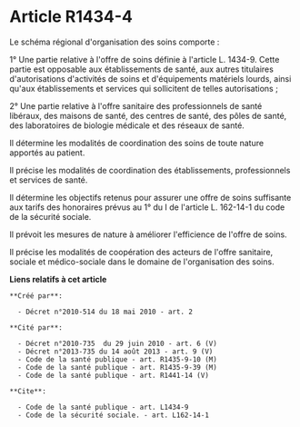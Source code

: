 # Article R1434-4

Le schéma régional d'organisation des soins comporte : 

1° Une partie relative à l'offre de soins définie à l'article L. 1434-9. Cette partie est opposable aux établissements de
santé, aux autres titulaires d'autorisations d'activités de soins et d'équipements matériels lourds, ainsi qu'aux
établissements et services qui sollicitent de telles autorisations ; 

2° Une partie relative à l'offre sanitaire des professionnels de santé libéraux, des maisons de santé, des centres de santé,
des pôles de santé, des laboratoires de biologie médicale et des réseaux de santé. 

Il détermine les modalités de coordination des soins de toute nature apportés au patient. 

Il précise les modalités de coordination des établissements, professionnels et services de santé. 

Il détermine les objectifs retenus pour assurer une offre de soins suffisante aux tarifs des honoraires prévus au 1° du I de
l'article L. 162-14-1 du code de la sécurité sociale. 

Il prévoit les mesures de nature à améliorer l'efficience de l'offre de soins. 

Il précise les modalités de coopération des acteurs de l'offre sanitaire, sociale et médico-sociale dans le domaine de
l'organisation des soins.

**Liens relatifs à cet article**

	**Créé par**:

	  - Décret n°2010-514 du 18 mai 2010 - art. 2

	**Cité par**:

	  - Décret n°2010-735  du 29 juin 2010 - art. 6 (V)
	  - Décret n°2013-735 du 14 août 2013 - art. 9 (V)
	  - Code de la santé publique - art. R1435-9-10 (M)
	  - Code de la santé publique - art. R1435-9-39 (M)
	  - Code de la santé publique - art. R1441-14 (V)

	**Cite**:

	  - Code de la santé publique - art. L1434-9
	  - Code de la sécurité sociale. - art. L162-14-1
